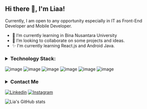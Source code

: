 ## Hi there 👋, I'm Liaa!

<!--
**liaurenpermata/liaurenpermata** is a ✨ _special_ ✨ repository because its `README.md` (this file) appears on your GitHub profile.

Here are some ideas to get you started:

- 🔭 I’m currently working on ...
- 🌱 I’m currently learning ...
- 👯 I’m looking to collaborate on ...
- 🤔 I’m looking for help with ...
- 💬 Ask me about ...
- 📫 How to reach me: ...
- 😄 Pronouns: ...
- ⚡ Fun fact: ...
-->


Currently, I am open to any opportunity especially in IT as Front-End Developer and Mobile Developer.


- 🌱 I’m currently learning in Bina Nusantara University
- 👯 I’m looking to collaborate on some projects and ideas.
- ✨ I'm currently learning React.js and Android Java.


### <details><summary>Technology Stack:</summary></details>
![image](https://img.shields.io/badge/Laravel-FF2D20?logo=laravel&logoColor=white)
![image](https://img.shields.io/badge/React-20232A?logo=react&logoColor=61DAFB)
![image](https://img.shields.io/badge/Vue.js-35495E?logo=vuedotjs&logoColor=4FC08D)	
![image](https://img.shields.io/badge/HTML5-E34F26?logo=html5&logoColor=white)
![image](https://img.shields.io/badge/JavaScript-323330?logo=javascript&logoColor=F7DF1E)
![image](https://img.shields.io/badge/CSS3-1572B6?logo=css3&logoColor=white)


### <details><summary>Contact Me</summary></details>
[![Linkedin](https://img.shields.io/badge/LiaurenPermataSari-black?logo=linkedin&logoColor=white)](https://www.linkedin.com/in/liauren-permata-sari/)
[![Instagram](https://img.shields.io/badge/liaurenpermata@gmail.com-black?logo=gmail&logoColor=white)](https://mail.google.com/)

![Lia's GitHub stats](https://github-readme-stats.vercel.app/api?username=liaurenpermata&show_icons=true&theme=buefy)
